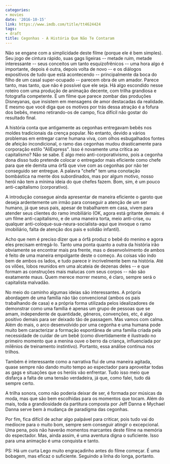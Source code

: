 ```yaml
---
categories:
- movies
date: '2016-10-15'
link: https://www.imdb.com/title/tt4624424
tags:
- draft
title: Cegonhas - A História Que Não Te Contaram
---
```


Não se engane com a simplicidade deste filme (porque ele é bem simples). Seu jogo de cintura rápido, suas gags ligeiras -- metade ruim, metade interessante -- seus conceitos um tanto esquizofrênicos -- uma hora algo é importante, depois é outra, depois volta de novo -- e os diálogos expositivos de tudo que está acontecendo -- principalmente da boca do filho de um casal super-ocupado -- parecem obra de um amador. Parece tanto, mas tanto, que não é possível que ele seja. Há algo escondido nesse roteiro com uma produção de animação decente, com trilha grandiosa e fotografia competente. É um filme que parece zombar das produções Disneyanas, que insistem em mensagens de amor destacadas da realidade. E mesmo que você diga que os motivos por trás dessa atração é a fofura dos bebês, mesmo retirando-os de campo, fica difícil não gostar do resultado final.

A história conta que antigamente as cegonhas entregavam bebês nos moldes tradicionais da crença popular. No entanto, devido a vários problemas em entregar carne humana viva, com olhos esbugalhados fontes de afeição incondicional, o ramo das cegonhas mudou drasticamente para corporação estilo "AliExpress". Isso é novamente uma crítica ao capitalismo? Não se sabe. É algo meio anti-corporativismo, pois a cegonha dona disso tudo pretende colocar o entregador mais eficiente como chefe para que ele demita uma órfã que vive com as cegonhas por não ter conseguido ser entregue. A palavra "chefe" tem uma conotação bombástica na mente dos subordinados, mas por algum motivo, nosso herói não tem a mínima ideia do que chefes fazem. Bom, sim, é um pouco anti-capitalismo (corporativo).

A introdução consegue ainda apresentar de maneira eficiente o garoto que deseja ardentemente um irmão para conseguir a atenção de um ser humano, já que seus pais, apesar de trabalharem em casa, vivem para atender seus clientes do ramo imobiliário (OK, agora está gritante demais: é um filme anti-capitalismo, e de uma maneira torta, meio anti-crise, ou qualquer anti-coloque-sua-neura-socialista-aqui que invoque o ramo imobiliário, falta de atenção dos pais e solidão infantil).

Acho que nem é preciso dizer que a órfã produz o bebê do menino e agora eles precisam entregá-lo. Tanto uma ponta quanto a outra da história irão obviamente se encontrar mais pra frente, mas o desenvolvimento de ambos é feito de uma maneira empolgante deste o começo. As coisas vão indo bem de ambos os lados, e tudo parece ir incrivelmente bem na história. Até os vilões, lobos reunidos em uma alcateia de dezenas deles -- e que formam as construções mais malucas com seus corpos -- não são exatamente maus. Quem merece morrer mesmo, é claro, sempre será o capitalista malvadão.

No meio do caminho algumas ideias são interessantes. A própria abordagem de uma família não tão convencional (ambos os pais trabalhando de casa) e a própria forma utilizada pelos idealizadores de demonstrar como uma família é apenas um grupo de pessoas que se amam, independente de quantidade, gêneros, convenções, etc, é algo positivo demais para ser deixado tão de passagem. Mas vamos com calma. Além do mais, o arco desenvolvido por uma cegonha e uma humana pode muito bem caracterizar a formação espontânea de uma família criada pela necessidade de cuidar de um bebê (como divertidamente é ilustrado no primeiro momento que a menina ouve o berro da criança, influenciada por milênios de treinamento instintivo). Portanto, essa análise continua nos trilhos.

Também é interessante como a narrativa flui de uma maneira agitada, quase sempre não dando muito tempo ao espectador para aproveitar todas as gags e situações que os heróis vão enfrentar. Tudo isso meio que disfarça a falta de uma tensão verdadeira, já que, como falei, tudo dá sempre certo.

A trilha sonora, como não poderia deixar de ser, é formada por músicas da moda, mas que são bem escolhidas para os momentos que tocam. Além do mais, toda a grandiosidade da partitura composta por Jeff Danna e Mychael Danna serve bem à mudança de paradigma das cegonhas.

Por fim, fica difícil de achar algo palpável para criticar, pois tudo vai do medíocre para o muito bom, sempre sem conseguir atingir o excepcional. Uma pena, pois não haverão momentos marcantes deste filme na memória do espectador. Mas, ainda assim, é uma aventura digna o suficiente. Isso para uma animação é uma conquista e tanto.

PS: Há um curta Lego muito engraçadinho antes do filme começar. É uma bobagem, mas eficaz o suficiente. Seguindo a linha do longa, portanto.
